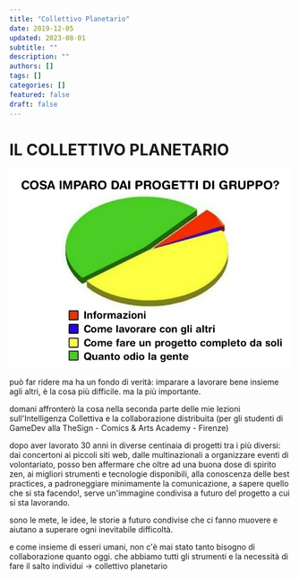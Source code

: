 ```yaml
---
title: "Collettivo Planetario"
date: 2019-12-05
updated: 2023-08-01
subtitle: ""
description: ""
authors: []
tags: []
categories: []
featured: false
draft: false
---
```


# IL COLLETTIVO PLANETARIO

![](../../../assets/img/post/2019/lavorare-insieme-featured.jpg)

può far ridere ma ha un fondo di verità: imparare a lavorare bene insieme agli altri, è la cosa più difficile. ma la più importante.

domani affronterò la cosa nella seconda parte delle mie lezioni sull'Intelligenza Collettiva e la collaborazione distribuita (per gli studenti di GameDev alla TheSign - Comics & Arts Academy - Firenze)

dopo aver lavorato 30 anni in diverse centinaia di progetti tra i più diversi: dai concertoni ai piccoli siti web, dalle multinazionali a organizzare eventi di volontariato, posso ben affermare che oltre ad una buona dose di spirito zen, ai migliori strumenti e tecnologie disponibili, alla conoscenza delle best practices, a padroneggiare minimamente la comunicazione, a sapere quello che si sta facendo!, serve un'immagine condivisa a futuro del progetto a cui si sta lavorando.

sono le mete, le idee, le storie a futuro condivise che ci fanno muovere e aiutano a superare ogni inevitabile difficoltà.

e come insieme di esseri umani, non c'è mai stato tanto bisogno di collaborazione quanto oggi. che abbiamo tutti gli strumenti e la necessità di fare il salto individui -> collettivo planetario
